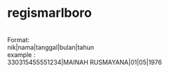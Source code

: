 # regismarlboro
<br>Format: <br>
nik|nama|tanggal|bulan|tahun
<br>example : <br>
330315455551234|MAINAH RUSMAYANA|01|05|1976
